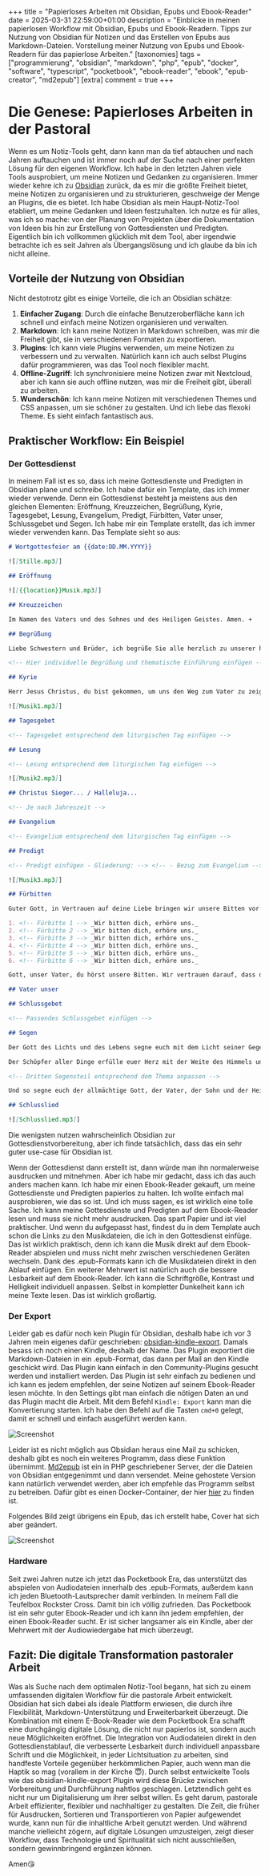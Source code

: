 +++
title = "Papierloses Arbeiten mit Obsidian, Epubs und Ebook-Reader"
date = 2025-03-31 22:59:00+01:00
description = "Einblicke in meinen papierlosen Workflow mit Obsidian, Epubs und Ebook-Readern. Tipps zur Nutzung von Obsidian für Notizen und das Erstellen von Epubs aus Markdown-Dateien. Vorstellung meiner Nutzung von Epubs und Ebook-Readern für das papierlose Arbeiten."
[taxonomies]
tags = ["programmierung", "obsidian", "markdown", "php", "epub", "docker", "software", "typescript", "pocketbook", "ebook-reader", "ebook", "epub-creator", "md2epub"] 
[extra]
comment =  true
+++
# Die Genese: Papierloses Arbeiten in der Pastoral

Wenn es um Notiz-Tools geht, dann kann man da tief abtauchen und nach Jahren auftauchen und ist immer noch auf der Suche nach einer perfekten Lösung für den eigenen Workflow. Ich habe in den letzten Jahren viele Tools ausprobiert, um meine Notizen und Gedanken zu organisieren. Immer wieder kehre ich zu [Obsidian](https://obsidian.md) zurück, da es mir die größte Freiheit bietet, meine Notizen zu organisieren und zu strukturieren, geschweige der Menge an Plugins, die es bietet. Ich habe Obsidian als mein Haupt-Notiz-Tool etabliert, um meine Gedanken und Ideen festzuhalten. Ich nutze es für alles, was ich so mache: von der Planung von Projekten über die Dokumentation von Ideen bis hin zur Erstellung von Gottesdiensten und Predigten. Eigentlich bin ich vollkommen glücklich mit dem Tool, aber irgendwie betrachte ich es seit Jahren als Übergangslösung und ich glaube da bin ich nicht alleine.

## Vorteile der Nutzung von Obsidian

Nicht destotrotz gibt es einige Vorteile, die ich an Obsidian schätze:
1. **Einfacher Zugang**: Durch die einfache Benutzeroberfläche kann ich schnell und einfach meine Notizen organisieren und verwalten.
2. **Markdown**: Ich kann meine Notizen in Markdown schreiben, was mir die Freiheit gibt, sie in verschiedenen Formaten zu exportieren.
3. **Plugins**: Ich kann viele Plugins verwenden, um meine Notizen zu verbessern und zu verwalten. Natürlich kann ich auch selbst Plugins dafür programmieren, was das Tool noch flexibler macht.
4. **Offline-Zugriff**: Ich synchronisiere meine Notizen zwar mit Nextcloud, aber ich kann sie auch offline nutzen, was mir die Freiheit gibt, überall zu arbeiten.
5. **Wunderschön**: Ich kann meine Notizen mit verschiedenen Themes und CSS anpassen, um sie schöner zu gestalten. Und ich liebe das flexoki Theme. Es sieht einfach fantastisch aus.

## Praktischer Workflow: Ein Beispiel
### Der Gottesdienst

In meinem Fall ist es so, dass ich meine Gottesdienste und Predigten in Obsidian plane und schreibe. Ich habe dafür ein Template, das ich immer wieder verwende. Denn ein Gottesdienst besteht ja meistens aus den gleichen Elementen: Eröffnung, Kreuzzeichen, Begrüßung, Kyrie, Tagesgebet, Lesung, Evangelium, Predigt, Fürbitten, Vater unser, Schlussgebet und Segen. Ich habe mir ein Template erstellt, das ich immer wieder verwenden kann. Das Template sieht so aus:

```markdown
# Wortgottesfeier am {{date:DD.MM.YYYY}}

![[Stille.mp3]]

## Eröffnung

![[{{location}}Musik.mp3]]

## Kreuzzeichen

Im Namen des Vaters und des Sohnes und des Heiligen Geistes. Amen. +

## Begrüßung

Liebe Schwestern und Brüder, ich begrüße Sie alle herzlich zu unserer heutigen Wortgottesfeier {{location}}.

<!-- Hier individuelle Begrüßung und thematische Einführung einfügen -->

## Kyrie

Herr Jesus Christus, du bist gekommen, um uns den Weg zum Vater zu zeigen. Herr, erbarme dich unser. Du hast uns die frohe Botschaft verkündet und uns zum Reich Gottes eingeladen. Christus, erbarme dich unser. Du führst uns und begleitest uns in das ewige Leben. Herr, erbarme dich unser.

![[Musik1.mp3]]

## Tagesgebet

<!-- Tagesgebet entsprechend dem liturgischen Tag einfügen -->

## Lesung

<!-- Lesung entsprechend dem liturgischen Tag einfügen -->

![[Musik2.mp3]]

## Christus Sieger... / Halleluja...

<!-- Je nach Jahreszeit -->

## Evangelium

<!-- Evangelium entsprechend dem liturgischen Tag einfügen -->

## Predigt

<!-- Predigt einfügen - Gliederung: --> <!-- - Bezug zum Evangelium --> <!-- - Hauptthema entfalten --> <!-- - Lebensbezug herstellen --> <!-- - Hoffnungsvollen Abschluss formulieren -->

![[Musik3.mp3]]

## Fürbitten

Guter Gott, in Vertrauen auf deine Liebe bringen wir unsere Bitten vor dich:

1. <!-- Fürbitte 1 --> _Wir bitten dich, erhöre uns._
2. <!-- Fürbitte 2 --> _Wir bitten dich, erhöre uns._
3. <!-- Fürbitte 3 --> _Wir bitten dich, erhöre uns._
4. <!-- Fürbitte 4 --> _Wir bitten dich, erhöre uns._
5. <!-- Fürbitte 5 --> _Wir bitten dich, erhöre uns._
6. <!-- Fürbitte 6 --> _Wir bitten dich, erhöre uns._

Gott, unser Vater, du hörst unsere Bitten. Wir vertrauen darauf, dass du uns nahe bist und uns mit deiner Liebe begleitest. Darum bitten wir durch Christus, unseren Herrn. Amen.

## Vater unser

## Schlussgebet

<!-- Passendes Schlussgebet einfügen -->

## Segen

Der Gott des Lichts und des Lebens segne euch mit dem Licht seiner Gegenwart, das die Nacht vertreibt und die Dunkelheit erhellt.

Der Schöpfer aller Dinge erfülle euer Herz mit der Weite des Himmels und der Festigkeit des Bodens unter euren Füßen.

<!-- Dritten Segensteil entsprechend dem Thema anpassen -->

Und so segne euch der allmächtige Gott, der Vater, der Sohn und der Heilige Geist. Amen.

## Schlusslied

![[Schlusslied.mp3]]
```
Die wenigsten nutzen wahrscheinlich Obsidian zur Gottesdienstvorbereitung, aber ich finde tatsächlich, dass das ein sehr guter use-case für Obsidian ist.

Wenn der Gottesdienst dann erstellt ist, dann würde man ihn normalerweise ausdrucken und mitnehmen. Aber ich habe mir gedacht, dass ich das auch anders machen kann. Ich habe mir einen Ebook-Reader gekauft, um meine Gottesdienste und Predigten papierlos zu halten. Ich wollte einfach mal ausprobieren, wie das so ist. Und ich muss sagen, es ist wirklich eine tolle Sache. Ich kann meine Gottesdienste und Predigten auf dem Ebook-Reader lesen und muss sie nicht mehr ausdrucken. Das spart Papier und ist viel praktischer. Und wenn du aufgepasst hast, findest du in dem Template auch schon die Links zu den Musikdateien, die ich in den Gottesdienst einfüge. Das ist wirklich praktisch, denn ich kann die Musik direkt auf dem Ebook-Reader abspielen und muss nicht mehr zwischen verschiedenen Geräten wechseln. Dank des .epub-Formats kann ich die Musikdateien direkt in den Ablauf einfügen. Ein weiterer Mehrwert ist natürlich auch die bessere Lesbarkeit auf dem Ebook-Reader. Ich kann die Schriftgröße, Kontrast und Helligkeit individuell anpassen. Selbst in kompletter Dunkelheit kann ich meine Texte lesen. Das ist wirklich großartig.

### Der Export
Leider gab es dafür noch kein Plugin für Obsidian, deshalb habe ich vor 3 Jahren mein eigenes dafür geschrieben: [obsidian-kindle-export](https://github.com/SimeonLukas/obsidian-kindle-export). Damals besass ich noch einen Kindle, deshalb der Name. Das Plugin exportiert die Markdown-Dateien in ein .epub-Format, das dann per Mail an den Kindle geschickt wird. Das Plugin kann einfach in den Community-Plugins gesucht werden und installiert werden. Das Plugin ist sehr einfach zu bedienen und ich kann es jedem empfehlen, der seine Notizen auf seinem Ebook-Reader lesen möchte. In den Settings gibt man einfach die nötigen Daten an und das Plugin macht die Arbeit. Mit dem Befehl `Kindle: Export` kann man die Konvertierung starten. Ich habe den Befehl auf die Tasten `cmd+0` gelegt, damit er schnell und einfach ausgeführt werden kann.

![Screenshot](images/screenrecord.gif)

Leider ist es nicht möglich aus Obsidian heraus eine Mail zu schicken, deshalb gibt es noch ein weiteres Programm, dass diese Funktion übernimmt. [Md2epub](https://md2epub.staneks.de/) ist ein in PHP geschriebener Server, der die Dateien von Obsidian entgegenimmt und dann versendet.  Meine gehostete Version kann natürlich verwendet werden, aber ich empfehle das Programm selbst zu betreiben. Dafür gibt es einen Docker-Container, der hier [hier](https://hub.docker.com/r/simeonstanek/md2epub) zu finden ist.

Folgendes Bild zeigt übrigens ein Epub, das ich erstellt habe, Cover hat sich aber geändert.

![Screenshot](images/ebook.jpg)

### Hardware

Seit zwei Jahren nutze ich jetzt das Pocketbook Era, das unterstützt das abspielen von Audiodateien innerhalb des .epub-Formats, außerdem kann ich jeden Bluetooth-Lautsprecher damit verbinden. In meinem Fall die Teufelbox Rockster Cross. Damit bin ich völlig zufrieden. Das Pocketbook ist ein sehr guter Ebook-Reader und ich kann ihn jedem empfehlen, der einen Ebook-Reader sucht. Er ist sicher langsamer als ein Kindle, aber der Mehrwert mit der Audiowiedergabe hat mich überzeugt.

## Fazit: Die digitale Transformation pastoraler Arbeit
Was als Suche nach dem optimalen Notiz-Tool begann, hat sich zu einem umfassenden digitalen Workflow für die pastorale Arbeit entwickelt. Obsidian hat sich dabei als ideale Plattform erwiesen, die durch ihre Flexibilität, Markdown-Unterstützung und Erweiterbarkeit überzeugt. Die Kombination mit einem E-Book-Reader wie dem Pocketbook Era schafft eine durchgängig digitale Lösung, die nicht nur papierlos ist, sondern auch neue Möglichkeiten eröffnet.
Die Integration von Audiodateien direkt in den Gottesdienstablauf, die verbesserte Lesbarkeit durch individuell anpassbare Schrift und die Möglichkeit, in jeder Lichtsituation zu arbeiten, sind handfeste Vorteile gegenüber herkömmlichen Papier, auch wenn man die Haptik so mag (vorallem in der Kirche 😇). Durch selbst entwickelte Tools wie das obsidian-kindle-export Plugin wird diese Brücke zwischen Vorbereitung und Durchführung nahtlos geschlagen.
Letztendlich geht es nicht nur um Digitalisierung um ihrer selbst willen. Es geht darum, pastorale Arbeit effizienter, flexibler und nachhaltiger zu gestalten. Die Zeit, die früher für Ausdrucken, Sortieren und Transportieren von Papier aufgewendet wurde, kann nun für die inhaltliche Arbeit genutzt werden. Und während manche vielleicht zögern, auf digitale Lösungen umzusteigen, zeigt dieser Workflow, dass Technologie und Spiritualität sich nicht ausschließen, sondern gewinnbringend ergänzen können.

Amen😘